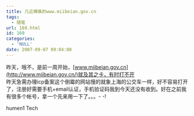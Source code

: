 ```yaml
---
title: 几近瘫痪的www.miibeian.gov.cn
tags:
  - 随笔
url: 169.html
id: 169
categories:
  - 'NULL'
date: 2007-09-07 09:04:00
---
```


昨天，哦不，是前一周开始，[www.miibeian.gov.cn](http://www.miibeian.gov.cn/)就及其之卡，有时打不开  
昨天急需办理icp备案这个倒霉的网站慢的就象上海的公交车一样，好不容易打开了，注册好需要手机+email认证，手机验证码我到今天还没有收到。好在之前我有很多个帐号，拿一个先来用一下了。。。- -!

humen1 Tech